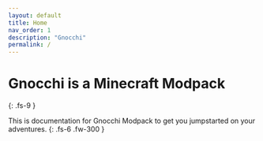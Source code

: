 ```yaml
---
layout: default
title: Home
nav_order: 1
description: "Gnocchi"
permalink: /
---
```


# Gnocchi is a Minecraft Modpack
{: .fs-9 }

This is documentation for Gnocchi Modpack to get you jumpstarted on your adventures.
{: .fs-6 .fw-300 }
